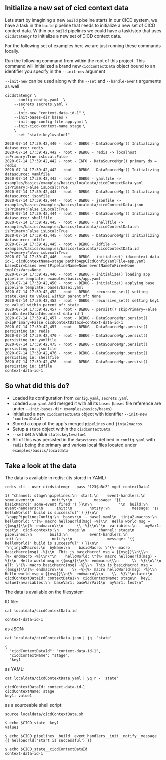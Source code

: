 ## Initialize a new set of cicd context data

Lets start by imagining a new `build` pipeline starts in our CICD system, we have a task in the `build` pipeline that needs to initialize a new set of CICD context data. Within our `build` pipelines we could have a task/step that uses `cicdstatemgr` to initialize a new set of CICD context data.

For the following set of examples here we are just running these commands locally.

Run the following command from within the root of this project. This command will initialized a brand new `cicdContextData` object bound to an identifier you specify in the `--init-new` argument

`--init-new` can be used along with the `--set` and `--handle-event` arguments as well

```
cicdstatemgr \
    --config config.yaml  \
    --secrets secrets.yaml \
        \
    --init-new "context-data-id-1" \
    --init-bases-dir bases \
    --init-app-config-file app.yaml \
    --init-cicd-context-name stage \
    \
    --set "state.key1=value1"

2020-07-14 17:39:42,440 - root - DEBUG - DataSourceMgr() Initializing datasource: redis
2020-07-14 17:39:42,442 - root - DEBUG - redis -> localhost isPrimary:True isLocal:False
2020-07-14 17:39:42,442 - root - INFO - DataSourceMgr() primary ds = redis
2020-07-14 17:39:42,442 - root - DEBUG - DataSourceMgr() Initializing datasource: yamlfile
2020-07-14 17:39:42,443 - root - DEBUG - yamlfile -> examples/basics/examples/basics/localdata/cicdContextData.yaml isPrimary:False isLocal:True
2020-07-14 17:39:42,443 - root - DEBUG - DataSourceMgr() Initializing datasource: jsonfile
2020-07-14 17:39:42,444 - root - DEBUG - jsonfile -> examples/basics/examples/basics/localdata/cicdContextData.json isPrimary:False isLocal:True
2020-07-14 17:39:42,444 - root - DEBUG - DataSourceMgr() Initializing datasource: shellfile
2020-07-14 17:39:42,445 - root - DEBUG - shellfile -> examples/basics/examples/basics/localdata/cicdContextData.sh isPrimary:False isLocal:True
2020-07-14 17:39:42,445 - root - DEBUG - DataSourceMgr() Initializing datasource: idfile
2020-07-14 17:39:42,445 - root - DEBUG - idfile -> examples/basics/examples/basics/localdata/cicdContextData.id isPrimary:False isLocal:True
2020-07-14 17:39:42,446 - root - DEBUG - initialize() id=context-data-id-1 cicdContextName=stage pathToAppCicdConfigYamlFile=app.yaml basesDir=bases eventPipelineName=None eventNameToFire=None tmplCtxVars=None
2020-07-14 17:39:42,446 - root - DEBUG - initialize() loading app pipeline template: examples/basics/app.yaml
2020-07-14 17:39:42,450 - root - DEBUG - initialize() applying base pipeline template: bases/base1.yaml
2020-07-14 17:39:42,452 - root - DEBUG - recursive_set() setting state.key1 to value1 within parent of: None
2020-07-14 17:39:42,452 - root - DEBUG - recursive_set() setting key1 to value1 within parent of: state
2020-07-14 17:39:42,457 - root - DEBUG - persist() skipPrimary=False cicdContextDataId=context-data-id-1
2020-07-14 17:39:42,457 - root - DEBUG - DataSourceMgr.persist() skipPrimary=False cicdContextDataId=context-data-id-1
2020-07-14 17:39:42,457 - root - DEBUG - DataSourceMgr.persist() persisting in: redis
2020-07-14 17:39:42,470 - root - DEBUG - DataSourceMgr.persist() persisting in: yamlfile
2020-07-14 17:39:42,475 - root - DEBUG - DataSourceMgr.persist() persisting in: jsonfile
2020-07-14 17:39:42,476 - root - DEBUG - DataSourceMgr.persist() persisting in: shellfile
2020-07-14 17:39:42,476 - root - DEBUG - DataSourceMgr.persist() persisting in: idfile
context-data-id-1
```

## So what did this do?

* Loaded its configuration from `config.yaml`, `secrets.yaml`
* Loaded `app.yaml` and merged it with all its `bases` (`bases` file reference are under `--init-bases-dir examples/basics/bases`)
* Initialized a new `cicdContextData` object with identifier `--init-new "contextData1"`
* Stored a copy of the app's merged `pipelines` and `jinja2macros`
* Setup a `state` object within the `cicdContextData`
* `--set` set a value `state.key1=value1`
* All of this was persisted in the `datastores` defined in `config.yaml` with `redis` being the primary and various local files located under `examples/basics/localdata`

## Take a look at the data

The data is available in redis: (its stored in YAML)
```
redis-cli --user cicdstatemgr --pass '123$aBcZ' mget contextData1

1) "channel: stage\npipelines:\n  start:\n    event-handlers:\n      some-event:\n        notify:\n          message: '{{ basicMacro(''some-event fired'') }}\n\n            '\n  build:\n    event-handlers:\n      init:\n        notify:\n          message: '{{ helloWorld(''build is successful'') }}\n\n            '\nappPipelinesConfig:\n  bases:\n  - base1.yaml\n  jinja2-macros:\n    helloWorld: \"{%- macro helloWorld(msg) -%}\\n  Hello world msg = {{msg}}\\n{%- endmacro\\\n      \\ -%}\\n\"\n  variables:\n    myVar1: test\n  cicd-contexts:\n    stage:\n      channel: stage\n      pipelines:\n        build:\n          event-handlers:\n            init:\n              notify:\n                message: '{{ helloWorld(''build is successful'') }}\n\n                  '\njinja2Macros:\n  byName:\n    basicMacro: \"{%- macro basicMacro(msg) -%}\\n  This is basicMacro! msg = {{msg}}\\n\\\n      {%- endmacro -%}\\n\"\n    helloWorld: \"{%- macro helloWorld(msg) -%}\\n  Hello world msg = {{msg}}\\n{%- endmacro\\\n      \\ -%}\\n\"\n  all: \"{%- macro basicMacro(msg) -%}\\n  This is basicMacro! msg = {{msg}}\\n{%- endmacro\\\n    \\ -%}{%- macro helloWorld(msg) -%}\\n  Hello world msg = {{msg}}\\n{%- endmacro\\\n    \\ -%}\"\nstate:\n  cicdContextDataId: contextData1\n  cicdContextName: stage\n  key1: value1\nvariables:\n  baseVar1: baseVarVal1\n  myVar1: test\n"
```

The data is available on the filesystem:

ID file:
```
cat localdata/cicdContextData.id

context-data-id-1
```

as JSON:
```
cat localdata/cicdContextData.json | jq .'state'

{
  "cicdContextDataId": "context-data-id-1",
  "cicdContextName": "stage",
  "key1
```

as YAML:
```
cat localdata/cicdContextData.yaml | yq r - 'state'

cicdContextDataId: context-data-id-1
cicdContextName: stage
key1: value1
```

as a sourceable shell script:
```
source localdata/cicdContextData.sh

$ echo $CICD_state__key1
value1

$ echo $CICD_pipelines__build__event_handlers__init__notify__message
{{ helloWorld('start is successful') }}

$ echo $CICD_state__cicdContextDataId
context-data-id-1
```

